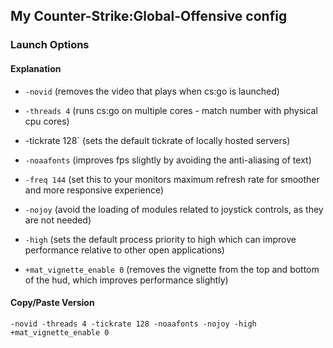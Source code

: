 ## My Counter-Strike:Global-Offensive config

### Launch Options

#### Explanation

- `-novid` (removes the video that plays when cs:go is launched)

- `-threads 4` (runs cs:go on multiple cores - match number with physical cpu cores)

- -tickrate 128` (sets the default tickrate of locally hosted servers)

- `-noaafonts` (improves fps slightly by avoiding the anti-aliasing of text)

- `-freq 144` (set this to your monitors maximum refresh rate for smoother and more responsive experience)

- `-nojoy` (avoid the loading of modules related to joystick controls, as they are not needed)

- `-high` (sets the default process priority to high which can improve performance relative to other open applications)

- `+mat_vignette_enable 0` (removes the vignette from the top and bottom of the hud, which improves performance slightly)

#### Copy/Paste Version

```
-novid -threads 4 -tickrate 128 -noaafonts -nojoy -high +mat_vignette_enable 0
```
